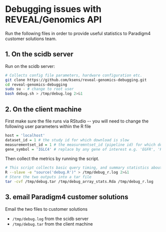 # Debugging issues with REVEAL/Genomics API

Run the following files in order to provide useful statistics to Paradigm4 customer solutions team.

## 1. On the scidb server

Run on the scidb server:

```sh
# Collects config file parameters, hardware configuration etc.
git clone https://github.com/ksens/reveal-genomics-debugging.git
cd reveal-genomics-debugging
sudo su - # change to root user
bash debug.sh > /tmp/debug.log 2>&1
```

## 2. On the client machine

First make sure the file runs via RStudio -- you will need to change the following user parameters within the R file

```R
host = 'localhost'
dataset_id = 1 # the study id for which download is slow
measurementset_id = 1 # the measuremntset_id (pipeline id) for which download is slow
gene_symbol = 'IGLC4' # replace by any gene of interest e.g. 'EGFR', 'KRAS' etc.
```

Then collect the metrics by running the script. 

```sh
# This script collects basic query timing, and summary statistics about gene-expression and feature array.
R --slave -e "source('debug.R')" > /tmp/debug_r.log 2>&1
# Store the two outputs into a tar file
tar -cvf /tmp/debug.tar /tmp/debug_array_stats.Rda /tmp/debug_r.log
```

## 3. email Paradigm4 customer solutions

Email the two files to customer solutions

- `/tmp/debug.log` from the scidb server
- `/tmp/debug.tar` from the client machine
